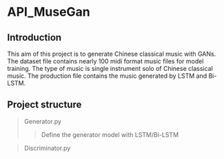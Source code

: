 # API_MuseGan 
## Introduction
This aim of this project is to generate Chinese classical music with GANs. 
The dataset file contains nearly 100 midi format music files for model training. The type of music is single instrument solo of Chinese classical music. The production file contains the music generated by LSTM and Bi-LSTM.

## Project structure

> Generator.py
>
>> Define the generator model with LSTM/Bi-LSTM

> Discriminator.py

